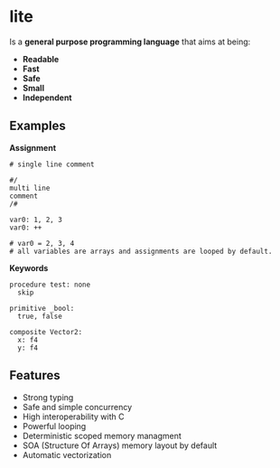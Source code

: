 # lite
Is a **general purpose programming language** that aims at being:
+ __Readable__
+ __Fast__
+ __Safe__
+ __Small__
+ __Independent__

Examples
------
**Assignment**
````
# single line comment

#/
multi line
comment
/#

var0: 1, 2, 3
var0: ++

# var0 = 2, 3, 4 
# all variables are arrays and assignments are looped by default.
````
**Keywords**
````
procedure test: none
  skip
  
primitive _bool:
  true, false
  
composite Vector2:
  x: f4
  y: f4
````
Features
------
+ Strong typing
+ Safe and simple concurrency
+ High interoperability with C
+ Powerful looping
+ Deterministic scoped memory managment
+ SOA (Structure Of Arrays) memory layout by default
+ Automatic vectorization
